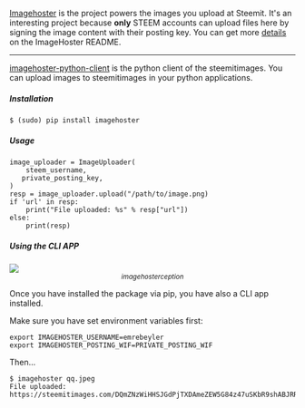 [Imagehoster](https://github.com/steemit/imagehoster) is the project powers the images you upload at Steemit. It's an interesting project because **only** STEEM accounts can upload files here by signing the image content with their posting key. You can get more [details](https://github.com/steemit/imagehoster) on the ImageHoster README.

***

[imagehoster-python-client](https://github.com/emre/imagehoster-python-client) is the python client of the steemitimages. You can upload images to steemitimages in your python applications.

##### Installation

```
$ (sudo) pip install imagehoster
```

##### Usage

```
image_uploader = ImageUploader(
	steem_username,
   private_posting_key,
)
resp = image_uploader.upload("/path/to/image.png)
if 'url' in resp:
    print("File uploaded: %s" % resp["url"])
else:
    print(resp)
```

##### Using the CLI APP

<img src="https://steemit-production-imageproxy-upload.s3.amazonaws.com/DQmdws8Jofne1WEds361YJhqNDhNUidhQuGuucqbhRdavAL">
<center><sup><i>imagehosterception</i></sup></center>

Once you have installed the package via pip, you have also a CLI app installed.

Make sure you have set environment variables first:

```
export IMAGEHOSTER_USERNAME=emrebeyler
export IMAGEHOSTER_POSTING_WIF=PRIVATE_POSTING_WIF
```

Then...

```
$ imagehoster qq.jpeg
File uploaded: https://steemitimages.com/DQmZNzWiHHSJGdPjTXDAmeZEW5G84z47uSKbR9shABJRRaL/image
```
